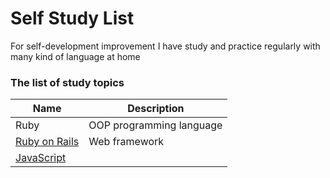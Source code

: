 # Self Study List
For self-development improvement I have study and practice regularly with many kind of language at home  

### The list of study topics
Name | Description
------------ | -------------
Ruby | OOP programming language
[Ruby on Rails](https://github.com/plabon-asad/learn-RoR) | Web framework
[JavaScript]() | 
